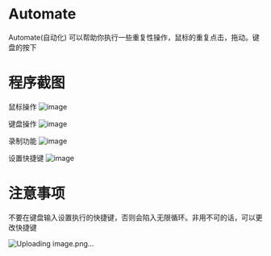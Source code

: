 # Automate
Automate(自动化) 可以帮助你执行一些重复性操作，鼠标的重复点击，拖动。键盘的按下

# 程序截图

鼠标操作
![image](https://github.com/user-attachments/assets/8aa8e419-f484-49d4-b039-95e4271ba32a)


键盘操作
![image](https://github.com/user-attachments/assets/1d19b659-7593-4086-aade-94d24b542601)


录制功能
![image](https://github.com/user-attachments/assets/a002e730-7a0c-4733-b3b5-b91ed05a7cb3)


设置快捷键
![image](https://github.com/user-attachments/assets/d2589bc1-a58f-406a-80cf-9b615f387f2b)

# 注意事项
不要在键盘输入设置执行的快捷键，否则会陷入无限循环。非用不可的话，可以更改快捷键

![Uploading image.png…]()


